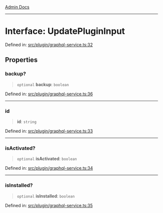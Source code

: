 [Admin Docs](/)

***

# Interface: UpdatePluginInput

Defined in: [src/plugin/graphql-service.ts:32](https://github.com/PalisadoesFoundation/talawa-admin/blob/main/src/plugin/graphql-service.ts#L32)

## Properties

### backup?

> `optional` **backup**: `boolean`

Defined in: [src/plugin/graphql-service.ts:36](https://github.com/PalisadoesFoundation/talawa-admin/blob/main/src/plugin/graphql-service.ts#L36)

***

### id

> **id**: `string`

Defined in: [src/plugin/graphql-service.ts:33](https://github.com/PalisadoesFoundation/talawa-admin/blob/main/src/plugin/graphql-service.ts#L33)

***

### isActivated?

> `optional` **isActivated**: `boolean`

Defined in: [src/plugin/graphql-service.ts:34](https://github.com/PalisadoesFoundation/talawa-admin/blob/main/src/plugin/graphql-service.ts#L34)

***

### isInstalled?

> `optional` **isInstalled**: `boolean`

Defined in: [src/plugin/graphql-service.ts:35](https://github.com/PalisadoesFoundation/talawa-admin/blob/main/src/plugin/graphql-service.ts#L35)

